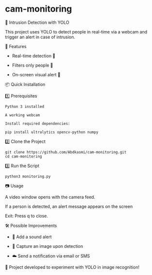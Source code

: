# cam-monitoring
📸 Intrusion Detection with YOLO

This project uses YOLO to detect people in real-time via a webcam and trigger an alert in case of intrusion.

🚀 Features

  - Real-time detection 📡

  - Filters only people 👤

  - On-screen visual alert 🚨

📦 Quick Installation

  1️⃣ Prerequisites

    Python 3 installed

    A working webcam

    Install required dependencies:

    pip install ultralytics opencv-python numpy

  2️⃣ Clone the Project

    git clone https://github.com/Abdkasmi/cam-monitoring.git
    cd cam-monitoring

  3️⃣ Run the Script

    python3 monitoring.py

📷 Usage

  A video window opens with the camera feed.
  
  If a person is detected, an alert message appears on the screen
  
  Exit: Press q to close.

🛠 Possible Improvements

  - 📢 Add a sound alert

  - 📸 Capture an image upon detection

  - ☁️ Send a notification via email or SMS

🎯 Project developed to experiment with YOLO in image recognition!

